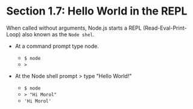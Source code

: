 # Section 1.7: Hello World in the REPL

When called without arguments, Node.js starts a REPL (Read-Eval-Print-Loop) also known as the `Node shel`.

- At a command prompt type node.
  - `$ node`
  - `>`

- At the Node shell prompt > type "Hello World!"
  - `$ node`
  - `> "Hi Morol"`
  - `'Hi Morol'`
